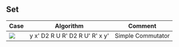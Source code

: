 Set 
------------------------
Case | Algorithm | Comment
----------- | ----------- | ------------
![](/Images/1.jpg?raw=true) | y x' D2 R U R' D2 R U' R' x y' | Simple Commutator
